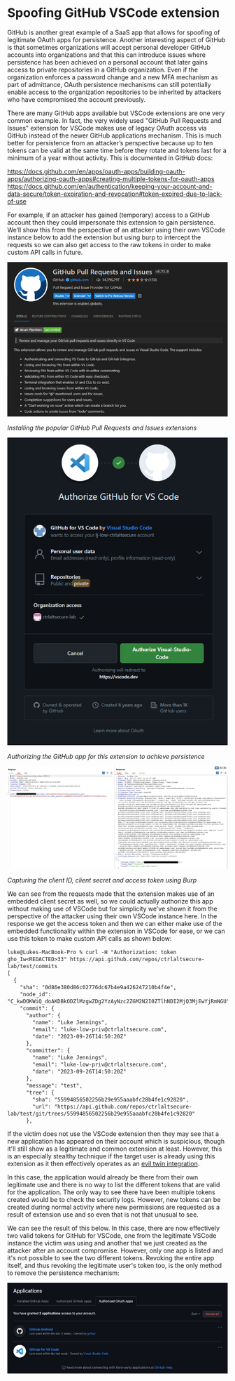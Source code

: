 # Spoofing GitHub VSCode extension

GitHub is another great example of a SaaS app that allows for spoofing of legitimate OAuth apps for persistence. Another interesting aspect of GitHub is that sometimes organizations will accept personal developer GitHub accounts into organizations and that this can introduce issues where persistence has been achieved on a personal account that later gains access to private repositories in a GitHub organization. Even if the organization enforces a password change and a new MFA mechanism as part of admittance, OAuth persistence mechanisms can still potentially enable access to the organization repositories to be inherited by attackers who have compromised the account previously.

There are many GitHub apps available but VSCode extensions are one very common example. In fact, the very widely used "GitHub Pull Requests and Issues" extension for VSCode makes use of legacy OAuth access via GitHub instead of the newer GitHub applications mechanism. This is much better for persistence from an attacker’s perspective because up to ten tokens can be valid at the same time before they rotate and tokens last for a minimum of a year without activity. This is documented in GitHub docs:

https://docs.github.com/en/apps/oauth-apps/building-oauth-apps/authorizing-oauth-apps#creating-multiple-tokens-for-oauth-apps
https://docs.github.com/en/authentication/keeping-your-account-and-data-secure/token-expiration-and-revocation#token-expired-due-to-lack-of-use

For example, if an attacker has gained (temporary) access to a GitHub account then they could impersonate this extension to gain persistence. We’ll show this from the perspective of an attacker using their own VSCode instance below to add the extension but using burp to intercept the requests so we can also get access to the raw tokens in order to make custom API calls in future.

![screenshot](github_vscode1.png)

*Installing the popular GitHub Pull Requests and Issues extensions*

![screenshot](github_vscode2.png)

*Authorizing the GitHub app for this extension to achieve persistence*

![screenshot](github_vscode3.png)

*Capturing the client ID, client secret and access token using Burp*

We can see from the requests made that the extension makes use of an embedded client secret as well, so we could actually authorize this app without making use of VSCode but for simplicity we’ve shown it from the perspective of the attacker using their own VSCode instance here. In the response we get the access token and then we can either make use of the embedded functionality within the extension in VSCode for ease, or we can use this token to make custom API calls as shown below:

```
luke@Lukes-MacBook-Pro % curl -H "Authorization: token gho_Iw<REDACTED>33" https://api.github.com/repos/ctrlaltsecure-lab/test/commits
[
  {
    "sha": "0d86e380d86c02776dc67b4e9a426247210b4f4e",
    "node_id": "C_kwDOKWiQ_doAKDBkODZlMzgwZDg2YzAyNzc2ZGM2N2I0ZTlhNDI2MjQ3MjEwYjRmNGU",
    "commit": {
      "author": {
        "name": "Luke Jennings",
        "email": "luke-low-priv@ctrlaltsecure.com",
        "date": "2023-09-26T14:50:20Z"
      },
      "committer": {
        "name": "Luke Jennings",
        "email": "luke-low-priv@ctrlaltsecure.com",
        "date": "2023-09-26T14:50:20Z"
      },
      "message": "test",
      "tree": {
        "sha": "55994856502256b29e955aaabfc28b4fe1c92820",
        "url": "https://api.github.com/repos/ctrlaltsecure-lab/test/git/trees/55994856502256b29e955aaabfc28b4fe1c92820"
      },
```

If the victim does not use the VSCode extension then they may see that a new application has appeared on their account which is suspicious, though it'll still show as a legitimate and common extension at least. However, this is an especially stealthy technique if the target user is already using this extension as it then effectively operates as an [evil twin integration](/techniques/evil_twin_integrations/description.md). 

In this case, the application would already be there from their own legitimate use and there is no way to list the different tokens that are valid for the application. The only way to see there have been multiple tokens created would be to check the security logs. However, new tokens can be created during normal activity where new permissions are requested as a result of extension use and so even that is not that unusual to see. 

We can see the result of this below. In this case, there are now effectively two valid tokens for GitHub for VSCode, one from the legitimate VSCode instance the victim was using and another that we just created as the attacker after an account compromise. However, only one app is listed and it's not possible to see the two different tokens. Revoking the entire app itself, and thus revoking the legitimate user's token too, is the only method to remove the persistence mechanism:

![screenshot](github_vscode4.png)
